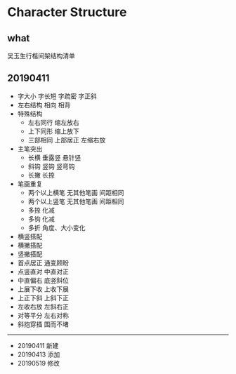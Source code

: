 # Character Structure

## what

吴玉生行楷间架结构清单

## 20190411

* 字大小 字长短 字疏密 字正斜
* 左右结构 相向 相背
* 特殊结构 
  * 左右同行 缩左放右
  * 上下同形 缩上放下
  * 三部相同 上部居正 左缩右放
* 主笔突出
  * 长横 垂露竖 悬针竖
  * 斜钩 竖钩 竖弯钩
  * 长撇 长捺
* 笔画重复
  * 两个以上横笔 无其他笔画 间距相同
  * 两个以上竖笔 无其他笔画 间距相同
  * 多捺 化减
  * 多钩 化减
  * 多折 角度、大小变化
* 横竖搭配
* 横撇搭配
* 竖撇搭配
* 首点居正 通变顾盼
* 点竖直对 中直对正
* 中直偏右 底竖斜位
* 上展下收 上收下展
* 上正下斜 上斜下正
* 左收右放 左斜右正
* 对等平分 左右对称
* 斜抱穿插 围而不堵

---

* 20190411 新建
* 20190413 添加
* 20190519 修改

